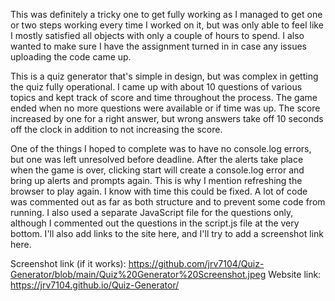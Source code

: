 This was definitely a tricky one to get fully working as I managed to get one or two steps working every time I worked on it, but was only able to feel like I mostly satisfied all objects with only a couple of hours to spend. I also wanted to make sure I have the assignment turned in in case any issues uploading the code came up.

This is a quiz generator that's simple in design, but was complex in getting the quiz fully operational. I came up with about 10 questions of various topics and kept track of score and time throughout the process. The game ended when no more questions were available or if time was up. The score increased by one for a right answer, but wrong answers take off 10 seconds off the clock in addition to not increasing the score.

One of the things I hoped to complete was to have no console.log errors, but one was left unresolved before deadline. After the alerts take place when the game is over, clicking start will create a console.log error and bring up alerts and prompts again. This is why I mention refreshing the browser to play again. I know with time this could be fixed. A lot of code was commented out as far as both structure and to prevent some code from running. I also used a separate JavaScript file for the questions only, although I commented out the questions in the script.js file at the very bottom. I'll also add links to the site here, and I'll try to add a screenshot link here.

Screenshot link (if it works): https://github.com/jrv7104/Quiz-Generator/blob/main/Quiz%20Generator%20Screenshot.jpeg
Website link: https://jrv7104.github.io/Quiz-Generator/
